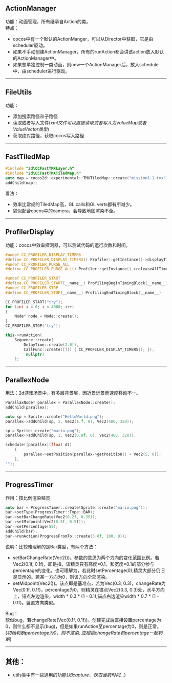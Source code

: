 ## ActionManager
功能：动画管理，所有继承自Action的类。  
特点：
+ cocos中有一个默认的ActionManger，可以从Director中获取，它是由scheduler驱动。  
+ 如果不手动创建ActionManager，所有的runAction都会讲该action放入默认的ActionManager中。  
+ 如果想单独控制一类动画，则new一个ActionManager后，放入schedule中，由scheduler进行驱动。

***

## FileUtils
功能：  
+ 添加搜索路径和子路径
+ 读取或者写入文件(*xml文件可以直接读取或者写入为ValueMap或者ValueVector类型*)
+ 获取绝对路径，获取cocos写入路径

***
## FastTiledMap
```c++
#include "2d\CCFastTMXLayer.h"
#include "2d\CCFastTMXTiledMap.h"
auto map = cocos2d::experimental::TMXTiledMap::create("mission1-1.tmx");
addChild(map);
```
看法：  
+ 效率比常规的TiledMap高，GL calls和GL verts都有所减少。
+ 貌似配合cocos中的camera，会导致地图渲染不全。

***

## ProfilerDisplay
功能：cocos中效率探测器，可以测试代码的运行次数和时间。
```c++
#undef CC_PROFILER_DISPLAY_TIMERS
#define CC_PROFILER_DISPLAY_TIMERS() Profiler::getInstance()->displayTimers()
#undef CC_PROFILER_PURGE_ALL
#define CC_PROFILER_PURGE_ALL() Profiler::getInstance()->releaseAllTimers()

#undef CC_PROFILER_START
#define CC_PROFILER_START(__name__) ProfilingBeginTimingBlock(__name__)
#undef CC_PROFILER_STOP
#define CC_PROFILER_STOP(__name__) ProfilingEndTimingBlock(__name__)

CC_PROFILER_START("try");
for (int i = 0; i < 4000; i++)
{
    Node* node = Node::create();
}
CC_PROFILER_STOP("try");

this->runAction(
    Sequence::create(
        DelayTime::create(2.0f), 
        CallFunc::create([]() { CC_PROFILER_DISPLAY_TIMERS(); }),
         nullptr)
    );

```

***

## ParallexNode
用法：2d游戏场景中，有多层背景层，因近景远景而速度移动不一。  
```c++
ParallaxNode* parallex = ParallaxNode::create();
addChild(parallex);

auto sp = Sprite::create("HelloWorld.png");
parallex->addChild(sp, 2, Vec2(1.f, 0), Vec2(480, 320));

sp = Sprite::create("mario.png");
parallex->addChild(sp, 1, Vec2(0.8f, 0), Vec2(480, 320));

schedule([parallex](float dt) 
    {
        parallex->setPosition(parallex->getPosition() + Vec2(5, 0));
    }, 
"");
```

***

## ProgressTimer
作用：按比例渲染精灵
```c++
auto bar = ProgressTimer::create(Sprite::create("mario.png"));
bar->setType(ProgressTimer::Type::BAR);
bar->setBarChangeRate(Vec2(0.2f, 0.3f));
bar->setMidpoint(Vec2(0.5f, 0.5f));
bar->setPercentage(50);
addChild(bar);
bar->runAction(ProgressFromTo::create(3.0f, 100, 0));
```
说明：比较难理解的是Bar类型，有两个方法：  
+ setBarChangeRate(Vec2())。参数的意思为两个方向的变化范围比例。若Vec2(0.1f, 0.1f)，即是指，该精灵只有高度\*0.1，和宽度\*0.1的部分参与percentage的变化，也可理解为，若此时setPercentage(0),精灵大部分仍旧是显示的。若某一方向为0，则该方向全部渲染。
+ setMidpoint(Vec2())。该点即是基准点，若为Vec(0.3, 0.3)，changeRate为Vec(0.1f, 0.1f)，percentage为0，则精灵在锚点Vec2(0.3, 0.3)处，水平方向上，锚点左边渲染，width \* 0.3 \* (1 - 0.1),锚点右边渲染width \* 0.7 \* (1 - 0.1f)。竖直方向类似。  

Bug：  
 貌似bug，若changeRate(Vec(0.1f, 0.1f))。创建完成后直接设置percentage为0，则什么都不显示(bug)，但是如果runAction至percentage为0，则是正常。(*初始判断percentage为0，则不渲染, 应根据changeRate和percentage一起判断*)
***

## 其他：
+ utils类中有一些通用的功能(*如capture、获取当前时间...*)
